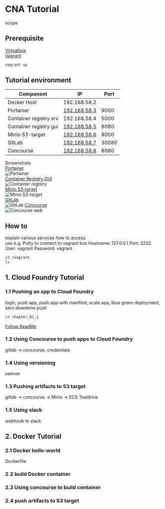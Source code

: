 # CNA Tutorial

scope

## Prerequisite

[Virtualbox](https://www.virtualbox.org/)  
[Vagrant](https://www.vagrantup.com)  

```bash
vagrant up
```

## Tutorial environment



| Component     | IP           | Port  |
| ------------- |------------  | ----- |
| Docker Host   | 192.168.58.2 |       |
| Portainer     | [192.168.58.3](http://192.168.58.3:9000) | 9000  |
| Container registry srv  | 192.168.58.4 | 5000  |
| Container registry gui  | [192.168.58.5](http://192.168.58.5:8080) | 8080  |
| Minio S3-target  | [192.168.58.6](http://192.168.58.6:9000) | 9000  |
| GitLab        | [192.168.58.7](http://192.168.58.7:30080) | 30080 |
| Concourse | [192.168.58.8](http://192.168.58.8:8080) | 8080  |


Screenshots  
[Portainer](http://192.168.58.3:9000)  
![Portainer](CNA_tutorial/0_tutorial/0_Tutorial_Setup/Portainer01.jpg)  
[Container Registry GUI](http://192.168.58.5:8080)  
![Container registry](CNA_tutorial/0_tutorial/0_Tutorial_Setup/Container_Registry01.jpg)  
[Minio  S3-target](http://192.168.58.6:9000)  
![Minio S3-target](CNA_tutorial/0_tutorial/0_Tutorial_Setup/Minio01.jpg)  
[GitLab](http://192.168.58.7:30080)  
![GitLab](CNA_tutorial/0_tutorial/0_Tutorial_Setup/GitLab01.jpg)
[Concourse](http://192.168.58.8:8080)  
![Concourse web](CNA_tutorial/0_tutorial/0_Tutorial_Setup/Concourse01.jpg)

## How to
explain various services how to access  
use e.g. Putty to connect to vagrant box
Hostname: 127.0.0.1
Port: 2222
User: vagrant
Password: vagrant
```bash
cd /vagrant
ls
```

## 1. Cloud Foundry Tutorial

### 1.1 Pushing an app to Cloud Foundry  
login, push app, push app with manifest, scale app, blue green deployment, zero downtime push  
```bash
cd chapter_01_1
```
[Follow ReadMe](http://192.168.58.8:8080)

### 1.2 Using Concourse to push apps to Cloud Foundry

gitlab -> concourse, credentials  

### 1.4 Using versioning

semver

### 1.3 Pushing artifacts to S3 target  

gitlab -> concourse -> Minio -> ECS Testdrive

### 1.5 Using slack    

webhook to slack

## 2. Docker Tutorial

### 2.1 Docker hello-world  

Dockerfile  

### 2.2 build Docker container

### 2.3 Using concourse to build container

### 2.4 push artifacts to S3 target
